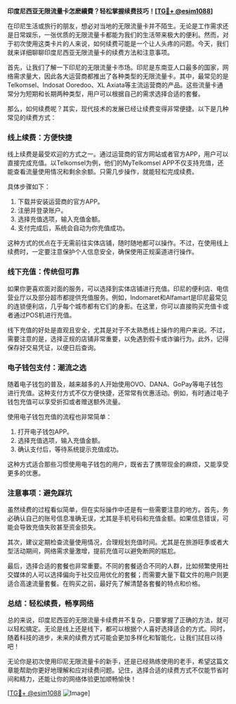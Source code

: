 **印度尼西亚无限流量卡怎麽續費？轻松掌握续费技巧！[[TG💪+ @esim1088](https://t.me/s/esim1088)]**

在印尼生活或旅行的朋友，想必对当地的无限流量卡并不陌生。无论是工作需求还是日常娱乐，一张优质的无限流量卡都能为我们的生活带来极大的便利。然而，对于初次使用这类卡片的人来说，如何续费可能是一个让人头疼的问题。今天，我们就来详细聊聊印度尼西亚无限流量卡的续费方法和注意事项。

首先，让我们了解一下印尼的无限流量卡市场。印尼是东南亚人口最多的国家，网络需求量大，因此各大运营商都推出了各种类型的无限流量卡。其中，最常见的是Telkomsel、Indosat Ooredoo、XL Axiata等主流运营商的产品。这些流量卡通常分为短期和长期两种类型，用户可以根据自己的需求选择合适的套餐。

那么，如何续费呢？其实，现代技术的发展已经让续费变得非常便捷。以下是几种常见的续费方式：

### **线上续费：方便快捷**

线上续费是最受欢迎的方式之一。通过运营商的官方网站或者官方APP，用户可以直接完成充值。以Telkomsel为例，他们的MyTelkomsel APP不仅支持充值，还能查看流量使用情况和剩余余额。只需几步操作，就能轻松完成续费。

具体步骤如下：
1. 下载并安装运营商的官方APP。
2. 注册并登录账户。
3. 选择充值选项，输入充值金额。
4. 支付完成后，系统会自动为你充值成功。

这种方式的优点在于无需前往实体店铺，随时随地都可以操作。不过，在使用线上续费时，一定要注意保护个人信息安全，确保使用正规渠道进行操作。

### **线下充值：传统但可靠**

如果你更喜欢面对面的服务，可以选择到实体店铺进行充值。印尼的便利店、电信营业厅以及部分超市都提供充值服务。例如，Indomaret和Alfamart是印尼最常见的连锁便利店，几乎每个城市都有它们的身影。在这里，你可以直接购买充值卡或者通过POS机进行充值。

线下充值的好处是直观且安全，尤其是对于不太熟悉线上操作的用户来说。不过，需要注意的是，选择正规的店铺非常重要，以免遇到假卡或诈骗行为。此外，记得保存好交易凭证，以便日后查询。

### **电子钱包支付：潮流之选**

随着电子钱包的普及，越来越多的人开始使用OVO、DANA、GoPay等电子钱包进行充值。这种支付方式不仅方便快捷，还常常有优惠活动。例如，有时通过电子钱包充值可以享受折扣或者赠送额外流量。

使用电子钱包充值的流程也非常简单：
1. 打开电子钱包APP。
2. 选择充值选项，输入充值金额。
3. 确认支付后，等待系统提示充值成功。

这种方式适合那些习惯使用电子钱包的用户，既省去了携带现金的麻烦，又能享受更多的优惠。

### **注意事项：避免踩坑**

虽然续费的过程看似简单，但在实际操作中还是有一些需要注意的地方。首先，务必确认自己的账号信息准确无误，尤其是手机号码和充值金额。如果信息错误，可能会导致充值失败甚至资金损失。

其次，建议定期检查流量使用情况，合理规划充值时间。尤其是在旅游旺季或者大型活动期间，网络需求量激增，提前充值可以避免断网的尴尬。

最后，选择合适的套餐也非常重要。不同的套餐适合不同的人群，比如频繁使用社交媒体的人可以选择偏向于社交应用优化的套餐；而需要大量下载文件的用户则更适合高速流量套餐。在购买之前，最好先了解清楚各套餐的特点和价格。

### **总结：轻松续费，畅享网络**

总的来说，印度尼西亚的无限流量卡续费并不复杂，只要掌握了正确的方法，就可以轻松搞定。无论是线上还是线下，都可以根据个人喜好选择适合的方式。同时，随着科技的进步，未来的续费方式可能会更加多样化和智能化，让我们拭目以待吧！

无论你是初次使用印尼无限流量卡的新手，还是已经熟练使用的老手，希望这篇文章能帮助你更好地理解和应对续费问题。记住，选择合适的续费方式不仅能节省时间和精力，还能让你的网络体验更加顺畅愉快！

[[TG💪+ @esim1088](https://t.me/s/esim1088) ![Image](https://i.postimg.cc/4NQfJmqS/Snipaste-2025-05-13-00-14-12.png)]